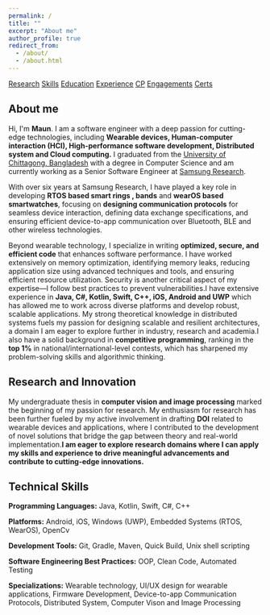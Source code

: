 ```yaml
---
permalink: /
title: ""
excerpt: "About me"
author_profile: true
redirect_from: 
  - /about/
  - /about.html
---
```


<nav class="mobile-about-menu">
  <a href="#research-and-innovation">Research</a>
  <a href="#cv">Skills</a>
  <a href="#education">Education</a>
  <a href="#work-experience">Experience</a>
  <a href="#competitive-programming">CP</a>
  <a href="#technical-engagements">Engagements</a>
  <a href="#certifications">Certs</a>
</nav>

## About me
Hi, I'm __Maun__.
I am a software engineer with a deep passion for cutting-edge technologies, including **Wearable devices, Human-computer interaction (HCI), High-performance software development, Distributed system and Cloud computing.** I graduated from the [University of Chittagong, Bangladesh](https://cu.ac.bd/v2/) with a degree in Computer Science and am currently working as a Senior Software Engineer at [Samsung Research](https://research.samsung.com/srbd).

With over six years at Samsung Research, I have played a key role in developing **RTOS based smart rings , bands** and **wearOS based smartwatches**, focusing on **designing communication protocols** for seamless device interaction, defining data exchange specifications, and ensuring efficient device-to-app communication over Bluetooth, BLE and other wireless technologies.

Beyond wearable technology, I specialize in writing **optimized, secure, and efficient code** that enhances software performance. I have worked extensively on memory optimization, identifying memory leaks, reducing application size using advanced techniques and tools, and ensuring efficient resource utilization. Security is another critical aspect of my expertise—I follow best practices to prevent vulnerabilities.I have extensive experience in **Java, C#, Kotlin, Swift, C++, iOS, Android and UWP** which has allowed me to work across diverse platforms and develop robust, scalable applications. My strong theoretical knowledge in distributed systems fuels my passion for designing scalable and resilient architectures, a domain I am eager to explore further in industry, research and academia.I also have a solid background in **competitive programming**, ranking in the **top 1%** in national/international-level contests, which has sharpened my problem-solving skills and algorithmic thinking.

## Research and Innovation
My undergraduate thesis in **computer vision and image processing** marked the beginning of my passion for research. My enthusiasm for research has been further fueled by my active involvement in drafting **DOI**  related to wearable devices and applications, where I contributed to the development of novel solutions that bridge the gap between theory and real-world implementation.**I am eager to explore research domains where I can apply my skills and experience to drive meaningful advancements and contribute to cutting-edge innovations.**

## Technical Skills
**Programming Languages:** Java, Kotlin, Swift, C#, C++

**Platforms:** Android, iOS, Windows (UWP), Embedded Systems (RTOS, WearOS), OpenCv

**Development Tools:** Git, Gradle, Maven, Quick Build, Unix shell scripting

**Software Engineering Best Practices:** OOP, Clean Code, Automated Testing

**Specializations:** Wearable technology, UI/UX design for wearable applications, Firmware Development, Device-to-app Communication Protocols, Distributed System, Computer Vison and Image Processing
